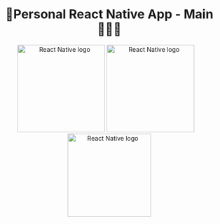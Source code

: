 <div align="center"> 
  <h1>📱Personal React Native App - Main👨🏻‍💻</h1>   
</div>    

<div align="center"> 
  <img src="https://images-cdn.openxcell.com/wp-content/uploads/2024/07/25082439/reactnative-inner.svg" alt="React Native logo" width="200" />
  <img src="https://img.icons8.com/ios11/512/FFFFFF/expo.png" alt="React Native logo" width="200" />  &nbsp;  &nbsp;
  <img src="https://images-wixmp-ed30a86b8c4ca887773594c2.wixmp.com/f/0df13e2e-0b9f-4692-ac80-740e27a35f32/de6gqiq-3d78b41b-cb2e-41e6-892a-196285320108.png?token=eyJ0eXAiOiJKV1QiLCJhbGciOiJIUzI1NiJ9.eyJzdWIiOiJ1cm46YXBwOjdlMGQxODg5ODIyNjQzNzNhNWYwZDQxNWVhMGQyNmUwIiwiaXNzIjoidXJuOmFwcDo3ZTBkMTg4OTgyMjY0MzczYTVmMGQ0MTVlYTBkMjZlMCIsIm9iaiI6W1t7InBhdGgiOiJcL2ZcLzBkZjEzZTJlLTBiOWYtNDY5Mi1hYzgwLTc0MGUyN2EzNWYzMlwvZGU2Z3FpcS0zZDc4YjQxYi1jYjJlLTQxZTYtODkyYS0xOTYyODUzMjAxMDgucG5nIn1dXSwiYXVkIjpbInVybjpzZXJ2aWNlOmZpbGUuZG93bmxvYWQiXX0.jYk_ExWTvLpIO95Ygzs1t7xRKjKcMqFLX7VD9P38dhU" alt="React Native logo" width="190" />
</div>  
